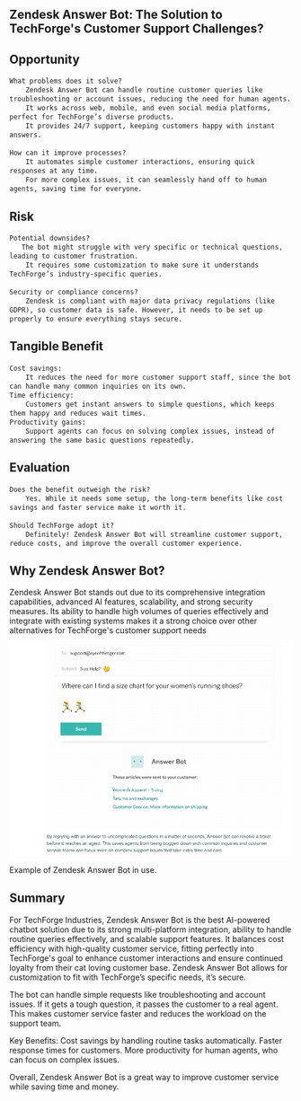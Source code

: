 ## Zendesk Answer Bot: The Solution to TechForge's Customer Support Challenges?


## Opportunity

    What problems does it solve?
        Zendesk Answer Bot can handle routine customer queries like troubleshooting or account issues, reducing the need for human agents.
        It works across web, mobile, and even social media platforms, perfect for TechForge’s diverse products.
        It provides 24/7 support, keeping customers happy with instant answers.

    How can it improve processes?
        It automates simple customer interactions, ensuring quick responses at any time.
        For more complex issues, it can seamlessly hand off to human agents, saving time for everyone.

## Risk

    Potential downsides?
       The bot might struggle with very specific or technical questions, leading to customer frustration.
        It requires some customization to make sure it understands TechForge’s industry-specific queries.

    Security or compliance concerns?
        Zendesk is compliant with major data privacy regulations (like GDPR), so customer data is safe. However, it needs to be set up properly to ensure everything stays secure.

## Tangible Benefit

    Cost savings:
        It reduces the need for more customer support staff, since the bot can handle many common inquiries on its own.
    Time efficiency:
        Customers get instant answers to simple questions, which keeps them happy and reduces wait times.
    Productivity gains:
        Support agents can focus on solving complex issues, instead of answering the same basic questions repeatedly.

## Evaluation

    Does the benefit outweigh the risk?
        Yes. While it needs some setup, the long-term benefits like cost savings and faster service make it worth it.

    Should TechForge adopt it?
        Definitely! Zendesk Answer Bot will streamline customer support, reduce costs, and improve the overall customer experience.


## Why Zendesk Answer Bot? 

 Zendesk Answer Bot stands out due to its comprehensive integration capabilities, advanced AI features, scalability, and strong security measures. Its ability to handle high volumes of queries effectively and integrate with existing systems makes it a strong choice over other alternatives for TechForge's customer support needs


![alt text](<Screenshot (475).png>)


 Example of Zendesk Answer Bot in use.

## Summary

For TechForge Industries, Zendesk Answer Bot is the best AI-powered chatbot solution due to its strong multi-platform integration, ability to handle routine queries effectively, and scalable support features. It balances cost efficiency with high-quality customer service, fitting perfectly into TechForge's goal to enhance customer interactions and ensure continued loyalty from their cat loving customer base. Zendesk Answer Bot allows for customization to fit with TechForge’s specific needs, it’s secure. 

The bot can handle simple requests like troubleshooting and account issues. If it gets a tough question, it passes the customer to a real agent. This makes customer service faster and reduces the workload on the support team.

Key Benefits: Cost savings by handling routine tasks automatically.
              Faster response times for customers.
              More productivity for human agents, who can focus on complex issues.

Overall, Zendesk Answer Bot is a great way to improve customer service while saving time and money.